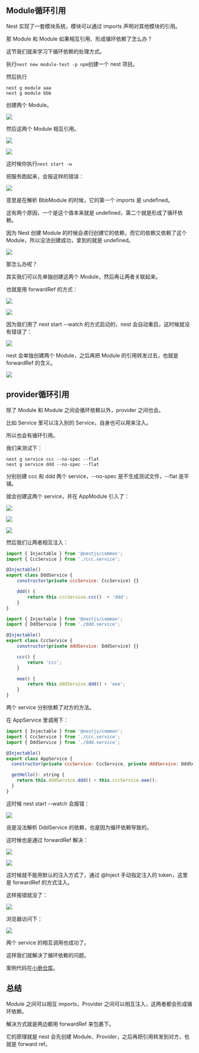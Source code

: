 ## Module循环引用

Nest 实现了一套模块系统，模块可以通过 imports 声明对其他模块的引用。

那 Module 和 Module 如果相互引用、形成循环依赖了怎么办？

这节我们就来学习下循环依赖的处理方式。

执行`nest new module-test -p npm`创建一个 nest 项目。

然后执行

```
nest g module aaa
nest g module bbb
```

创建两个 Module。

![](12-Module和Provider的循环依赖怎么处理？.assets/b145b0bb0e9b4f859c9d75d048a659bdtplv-k3u1fbpfcp-watermark.png)

然后这两个 Module 相互引用。

![](12-Module和Provider的循环依赖怎么处理？.assets/b52f40029b84469fa53c670856d62fb6tplv-k3u1fbpfcp-watermark.png)

![](12-Module和Provider的循环依赖怎么处理？.assets/31b0562d4fa948c18624a0889f2c247btplv-k3u1fbpfcp-watermark.png)

这时候你执行`nest start -w`

把服务跑起来，会报这样的错误：

![](12-Module和Provider的循环依赖怎么处理？.assets/0894ff37cf7a42cab36ca61ea7cad9bctplv-k3u1fbpfcp-watermark.png)

意思是在解析 BbbModule 的时候，它的第一个 imports 是 undefined。

这有两个原因，一个是这个值本来就是 undefined，第二个就是形成了循环依赖。

因为 Nest 创建 Module 的时候会递归创建它的依赖，而它的依赖又依赖了这个 Module，所以没法创建成功，拿到的就是 undefined。

![](12-Module和Provider的循环依赖怎么处理？.assets/5bda90b0fd1e4f0fbd4f872e2c7ae327tplv-k3u1fbpfcp-watermark.png)

那怎么办呢？

其实我们可以先单独创建这两个 Module，然后再让两者关联起来。

也就是用 forwardRef 的方式：

![](12-Module和Provider的循环依赖怎么处理？.assets/0f2e08ce8fb944868db92d7be777331ctplv-k3u1fbpfcp-watermark.png)

![](12-Module和Provider的循环依赖怎么处理？.assets/dae2d5625c504e21a3c5330aabc13231tplv-k3u1fbpfcp-watermark.png)

因为我们用了 nest start --watch 的方式启动的，nest 会自动重启，这时候就没有错误了：

![](12-Module和Provider的循环依赖怎么处理？.assets/cfaf18c45ea04f99b78f0e82ec140446tplv-k3u1fbpfcp-watermark.png)

nest 会单独创建两个 Module，之后再把 Module 的引用转发过去，也就是 forwardRef 的含义。

![](12-Module和Provider的循环依赖怎么处理？.assets/cd11a70d489e49109dd1dbfe472fb733tplv-k3u1fbpfcp-watermark.png)



## provider循环引用

除了 Module 和 Module 之间会循环依赖以外，provider 之间也会。

比如 Service 里可以注入别的 Service，自身也可以用来注入。

所以也会有循环引用。

我们来测试下：

```
nest g service ccc --no-spec --flat
nest g service ddd --no-spec --flat
```

分别创建 ccc 和 ddd 两个 service，--no-spec 是不生成测试文件，--flat 是平铺。

就会创建这两个 service，并在 AppModule 引入了：

![](12-Module和Provider的循环依赖怎么处理？.assets/958176426526409aba5af44f47d7af98tplv-k3u1fbpfcp-watermark.png)

![](12-Module和Provider的循环依赖怎么处理？.assets/4455caf154c24001bc67a5a31ada8ae7tplv-k3u1fbpfcp-watermark.png)

![](12-Module和Provider的循环依赖怎么处理？.assets/1ec94f9a9eb849e8bf5011735555a8d8tplv-k3u1fbpfcp-watermark.png)

然后我们让两者相互注入：

```javascript
import { Injectable } from '@nestjs/common';
import { CccService } from './ccc.service';

@Injectable()
export class DddService {
    constructor(private cccService: CccService) {}

    ddd() {
        return this.cccService.ccc()  + 'ddd';
    }
}
```

```javascript
import { Injectable } from '@nestjs/common';
import { DddService } from './ddd.service';

@Injectable()
export class CccService {
    constructor(private dddService: DddService) {}

    ccc() {
        return 'ccc';
    }

    eee() {
        return this.dddService.ddd() + 'eee';
    }
}
```

两个 service 分别依赖了对方的方法。

在 AppService 里调用下：

```javascript
import { Injectable } from '@nestjs/common';
import { CccService } from './ccc.service';
import { DddService } from './ddd.service';

@Injectable()
export class AppService {
  constructor(private cccService: CccService, private dddService: DddService){}

  getHello(): string {
    return this.dddService.ddd() + this.cccService.eee();
  }
}
```

这时候 nest start --watch 会报错：

![](12-Module和Provider的循环依赖怎么处理？.assets/14ca2992e0a54e5a8fa277946691a1actplv-k3u1fbpfcp-watermark.png)

说是没法解析 DddService 的依赖，也是因为循环依赖导致的。

这时候也是通过 forwardRef 解决：

![](12-Module和Provider的循环依赖怎么处理？.assets/f1bc24f5721e483bbcd293551be7084btplv-k3u1fbpfcp-watermark.png)

![](12-Module和Provider的循环依赖怎么处理？.assets/27e95c0964c748ea8edca908ef6c3d40tplv-k3u1fbpfcp-watermark.png)

这时候就不能用默认的注入方式了，通过 @Inject 手动指定注入的 token，这里是 forwardRef 的方式注入。

这样报错就没了：

![](12-Module和Provider的循环依赖怎么处理？.assets/830830a9b3014d938676715f2f73510atplv-k3u1fbpfcp-watermark.png)

浏览器访问下：

![](12-Module和Provider的循环依赖怎么处理？.assets/18746407a2c04e058f1ce0223c8ef8b8tplv-k3u1fbpfcp-watermark.png)

两个 service 的相互调用也成功了。

这样我们就解决了循环依赖的问题。

案例代码在[小册仓库](https://github.com/QuarkGluonPlasma/nestjs-course-code/tree/main/circular-dependency)。



## 总结

Module 之间可以相互 imports，Provider 之间可以相互注入，这两者都会形成循环依赖。

解决方式就是两边都用 forwardRef 来包裹下。

它的原理就是 nest 会先创建 Module、Provider，之后再把引用转发到对方，也就是 forward ref。


